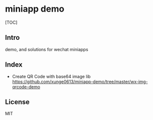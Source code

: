 # miniapp demo

[TOC]

## Intro

demo, and solutions for wechat miniapps

## Index
- Create QR Code with base64 image lib https://github.com/xunge0613/miniapp-demo/tree/master/wx-img-qrcode-demo


## License
MIT
